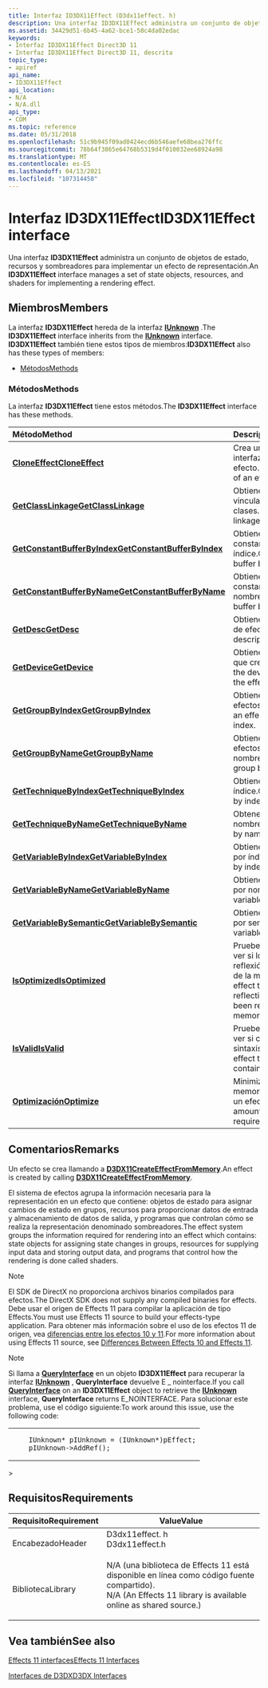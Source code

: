 ```yaml
---
title: Interfaz ID3DX11Effect (D3dx11effect. h)
description: Una interfaz ID3DX11Effect administra un conjunto de objetos de estado, recursos y sombreadores para implementar un efecto de representación.
ms.assetid: 34429d51-6b45-4a62-bce1-50c4da02edac
keywords:
- Interfaz ID3DX11Effect Direct3D 11
- Interfaz ID3DX11Effect Direct3D 11, descrita
topic_type:
- apiref
api_name:
- ID3DX11Effect
api_location:
- N/A
- N/A.dll
api_type:
- COM
ms.topic: reference
ms.date: 05/31/2018
ms.openlocfilehash: 51c9b945f09ad0424ecd6b546aefe68bea276ffc
ms.sourcegitcommit: 78b64f3865e64768b5319d4f010032ee68924a98
ms.translationtype: MT
ms.contentlocale: es-ES
ms.lasthandoff: 04/13/2021
ms.locfileid: "107314458"
---
```

# <a name="id3dx11effect-interface"></a><span data-ttu-id="47f8e-105">Interfaz ID3DX11Effect</span><span class="sxs-lookup"><span data-stu-id="47f8e-105">ID3DX11Effect interface</span></span>

<span data-ttu-id="47f8e-106">Una interfaz **ID3DX11Effect** administra un conjunto de objetos de estado, recursos y sombreadores para implementar un efecto de representación.</span><span class="sxs-lookup"><span data-stu-id="47f8e-106">An **ID3DX11Effect** interface manages a set of state objects, resources, and shaders for implementing a rendering effect.</span></span>

## <a name="members"></a><span data-ttu-id="47f8e-107">Miembros</span><span class="sxs-lookup"><span data-stu-id="47f8e-107">Members</span></span>

<span data-ttu-id="47f8e-108">La interfaz **ID3DX11Effect** hereda de la interfaz [**IUnknown**](/windows/desktop/api/unknwn/nn-unknwn-iunknown) .</span><span class="sxs-lookup"><span data-stu-id="47f8e-108">The **ID3DX11Effect** interface inherits from the [**IUnknown**](/windows/desktop/api/unknwn/nn-unknwn-iunknown) interface.</span></span> <span data-ttu-id="47f8e-109">**ID3DX11Effect** también tiene estos tipos de miembros:</span><span class="sxs-lookup"><span data-stu-id="47f8e-109">**ID3DX11Effect** also has these types of members:</span></span>

-   [<span data-ttu-id="47f8e-110">Métodos</span><span class="sxs-lookup"><span data-stu-id="47f8e-110">Methods</span></span>](#methods)

### <a name="methods"></a><span data-ttu-id="47f8e-111">Métodos</span><span class="sxs-lookup"><span data-stu-id="47f8e-111">Methods</span></span>

<span data-ttu-id="47f8e-112">La interfaz **ID3DX11Effect** tiene estos métodos.</span><span class="sxs-lookup"><span data-stu-id="47f8e-112">The **ID3DX11Effect** interface has these methods.</span></span>



| <span data-ttu-id="47f8e-113">Método</span><span class="sxs-lookup"><span data-stu-id="47f8e-113">Method</span></span>                                                                     | <span data-ttu-id="47f8e-114">Descripción</span><span class="sxs-lookup"><span data-stu-id="47f8e-114">Description</span></span>                                                                               |
|:---------------------------------------------------------------------------|:------------------------------------------------------------------------------------------|
| [<span data-ttu-id="47f8e-115">**CloneEffect**</span><span class="sxs-lookup"><span data-stu-id="47f8e-115">**CloneEffect**</span></span>](id3dx11effect-cloneeffect.md)                           | <span data-ttu-id="47f8e-116">Crea una copia de una interfaz de efecto.</span><span class="sxs-lookup"><span data-stu-id="47f8e-116">Creates a copy of an effect interface.</span></span><br/>                                         |
| [<span data-ttu-id="47f8e-117">**GetClassLinkage**</span><span class="sxs-lookup"><span data-stu-id="47f8e-117">**GetClassLinkage**</span></span>](id3dx11effect-getclasslinkage.md)                   | <span data-ttu-id="47f8e-118">Obtiene una interfaz de vinculación de clases.</span><span class="sxs-lookup"><span data-stu-id="47f8e-118">Gets a class linkage interface.</span></span><br/>                                                |
| [<span data-ttu-id="47f8e-119">**GetConstantBufferByIndex**</span><span class="sxs-lookup"><span data-stu-id="47f8e-119">**GetConstantBufferByIndex**</span></span>](id3dx11effect-getconstantbufferbyindex.md) | <span data-ttu-id="47f8e-120">Obtiene un búfer de constantes por índice.</span><span class="sxs-lookup"><span data-stu-id="47f8e-120">Get a constant buffer by index.</span></span><br/>                                                |
| [<span data-ttu-id="47f8e-121">**GetConstantBufferByName**</span><span class="sxs-lookup"><span data-stu-id="47f8e-121">**GetConstantBufferByName**</span></span>](id3dx11effect-getconstantbufferbyname.md)   | <span data-ttu-id="47f8e-122">Obtiene un búfer de constantes por nombre.</span><span class="sxs-lookup"><span data-stu-id="47f8e-122">Get a constant buffer by name.</span></span><br/>                                                 |
| [<span data-ttu-id="47f8e-123">**GetDesc**</span><span class="sxs-lookup"><span data-stu-id="47f8e-123">**GetDesc**</span></span>](id3dx11effect-getdesc.md)                                   | <span data-ttu-id="47f8e-124">Obtiene una descripción de efecto.</span><span class="sxs-lookup"><span data-stu-id="47f8e-124">Get an effect description.</span></span><br/>                                                     |
| [<span data-ttu-id="47f8e-125">**GetDevice**</span><span class="sxs-lookup"><span data-stu-id="47f8e-125">**GetDevice**</span></span>](id3dx11effect-getdevice.md)                               | <span data-ttu-id="47f8e-126">Obtiene el dispositivo que creó el efecto.</span><span class="sxs-lookup"><span data-stu-id="47f8e-126">Get the device that created the effect.</span></span><br/>                                        |
| [<span data-ttu-id="47f8e-127">**GetGroupByIndex**</span><span class="sxs-lookup"><span data-stu-id="47f8e-127">**GetGroupByIndex**</span></span>](id3dx11effect-getgroupbyindex.md)                   | <span data-ttu-id="47f8e-128">Obtiene un grupo de efectos por índice.</span><span class="sxs-lookup"><span data-stu-id="47f8e-128">Gets an effect group by index.</span></span><br/>                                                 |
| [<span data-ttu-id="47f8e-129">**GetGroupByName**</span><span class="sxs-lookup"><span data-stu-id="47f8e-129">**GetGroupByName**</span></span>](id3dx11effect-getgroupbyname.md)                     | <span data-ttu-id="47f8e-130">Obtiene un grupo de efectos por nombre.</span><span class="sxs-lookup"><span data-stu-id="47f8e-130">Gets an effect group by name.</span></span><br/>                                                  |
| [<span data-ttu-id="47f8e-131">**GetTechniqueByIndex**</span><span class="sxs-lookup"><span data-stu-id="47f8e-131">**GetTechniqueByIndex**</span></span>](id3dx11effect-gettechniquebyindex.md)           | <span data-ttu-id="47f8e-132">Obtiene una técnica por índice.</span><span class="sxs-lookup"><span data-stu-id="47f8e-132">Get a technique by index.</span></span><br/>                                                      |
| [<span data-ttu-id="47f8e-133">**GetTechniqueByName**</span><span class="sxs-lookup"><span data-stu-id="47f8e-133">**GetTechniqueByName**</span></span>](id3dx11effect-gettechniquebyname.md)             | <span data-ttu-id="47f8e-134">Obtener una técnica por nombre.</span><span class="sxs-lookup"><span data-stu-id="47f8e-134">Get a technique by name.</span></span><br/>                                                       |
| [<span data-ttu-id="47f8e-135">**GetVariableByIndex**</span><span class="sxs-lookup"><span data-stu-id="47f8e-135">**GetVariableByIndex**</span></span>](id3dx11effect-getvariablebyindex.md)             | <span data-ttu-id="47f8e-136">Obtiene una variable por índice.</span><span class="sxs-lookup"><span data-stu-id="47f8e-136">Get a variable by index.</span></span><br/>                                                       |
| [<span data-ttu-id="47f8e-137">**GetVariableByName**</span><span class="sxs-lookup"><span data-stu-id="47f8e-137">**GetVariableByName**</span></span>](id3dx11effect-getvariablebyname.md)               | <span data-ttu-id="47f8e-138">Obtiene una variable por nombre.</span><span class="sxs-lookup"><span data-stu-id="47f8e-138">Get a variable by name.</span></span><br/>                                                        |
| [<span data-ttu-id="47f8e-139">**GetVariableBySemantic**</span><span class="sxs-lookup"><span data-stu-id="47f8e-139">**GetVariableBySemantic**</span></span>](id3dx11effect-getvariablebysemantic.md)       | <span data-ttu-id="47f8e-140">Obtiene una variable por semántica.</span><span class="sxs-lookup"><span data-stu-id="47f8e-140">Get a variable by semantic.</span></span><br/>                                                    |
| [<span data-ttu-id="47f8e-141">**IsOptimized**</span><span class="sxs-lookup"><span data-stu-id="47f8e-141">**IsOptimized**</span></span>](id3dx11effect-isoptimized.md)                           | <span data-ttu-id="47f8e-142">Pruebe un efecto para ver si los metadatos de reflexión se han quitado de la memoria.</span><span class="sxs-lookup"><span data-stu-id="47f8e-142">Test an effect to see if the reflection metadata has been removed from memory.</span></span><br/> |
| [<span data-ttu-id="47f8e-143">**IsValid**</span><span class="sxs-lookup"><span data-stu-id="47f8e-143">**IsValid**</span></span>](id3dx11effect-isvalid.md)                                   | <span data-ttu-id="47f8e-144">Pruebe un efecto para ver si contiene una sintaxis válida.</span><span class="sxs-lookup"><span data-stu-id="47f8e-144">Test an effect to see if it contains valid syntax.</span></span><br/>                             |
| [<span data-ttu-id="47f8e-145">**Optimización**</span><span class="sxs-lookup"><span data-stu-id="47f8e-145">**Optimize**</span></span>](id3dx11effect-optimize.md)                                 | <span data-ttu-id="47f8e-146">Minimizar la cantidad de memoria necesaria para un efecto.</span><span class="sxs-lookup"><span data-stu-id="47f8e-146">Minimize the amount of memory required for an effect.</span></span><br/>                          |



 

## <a name="remarks"></a><span data-ttu-id="47f8e-147">Comentarios</span><span class="sxs-lookup"><span data-stu-id="47f8e-147">Remarks</span></span>

<span data-ttu-id="47f8e-148">Un efecto se crea llamando a [**D3DX11CreateEffectFromMemory**](d3dx11createeffectfrommemory.md).</span><span class="sxs-lookup"><span data-stu-id="47f8e-148">An effect is created by calling [**D3DX11CreateEffectFromMemory**](d3dx11createeffectfrommemory.md).</span></span>

<span data-ttu-id="47f8e-149">El sistema de efectos agrupa la información necesaria para la representación en un efecto que contiene: objetos de estado para asignar cambios de estado en grupos, recursos para proporcionar datos de entrada y almacenamiento de datos de salida, y programas que controlan cómo se realiza la representación denominado sombreadores.</span><span class="sxs-lookup"><span data-stu-id="47f8e-149">The effect system groups the information required for rendering into an effect which contains: state objects for assigning state changes in groups, resources for supplying input data and storing output data, and programs that control how the rendering is done called shaders.</span></span>

> [!Note]  
> <span data-ttu-id="47f8e-150">El SDK de DirectX no proporciona archivos binarios compilados para efectos.</span><span class="sxs-lookup"><span data-stu-id="47f8e-150">The DirectX SDK does not supply any compiled binaries for effects.</span></span> <span data-ttu-id="47f8e-151">Debe usar el origen de Effects 11 para compilar la aplicación de tipo Effects.</span><span class="sxs-lookup"><span data-stu-id="47f8e-151">You must use Effects 11 source to build your effects-type application.</span></span> <span data-ttu-id="47f8e-152">Para obtener más información sobre el uso de los efectos 11 de origen, vea [diferencias entre los efectos 10 y 11](d3d11-graphics-programming-guide-effects-differences.md).</span><span class="sxs-lookup"><span data-stu-id="47f8e-152">For more information about using Effects 11 source, see [Differences Between Effects 10 and Effects 11](d3d11-graphics-programming-guide-effects-differences.md).</span></span>

 

> [!Note]
>
> <span data-ttu-id="47f8e-153">Si llama a [**QueryInterface**](/windows/desktop/api/unknwn/nf-unknwn-iunknown-queryinterface(q)) en un objeto **ID3DX11Effect** para recuperar la interfaz [**IUnknown**](/windows/desktop/api/unknwn/nn-unknwn-iunknown) , **QueryInterface** devuelve E \_ nointerface.</span><span class="sxs-lookup"><span data-stu-id="47f8e-153">If you call [**QueryInterface**](/windows/desktop/api/unknwn/nf-unknwn-iunknown-queryinterface(q)) on an **ID3DX11Effect** object to retrieve the [**IUnknown**](/windows/desktop/api/unknwn/nn-unknwn-iunknown) interface, **QueryInterface** returns E\_NOINTERFACE.</span></span> <span data-ttu-id="47f8e-154">Para solucionar este problema, use el código siguiente:</span><span class="sxs-lookup"><span data-stu-id="47f8e-154">To work around this issue, use the following code:</span></span>
>
> <span codelanguage=""></span>
>
> <table>
> <colgroup>
> <col style="width: 100%" />
> </colgroup>
> <tbody>
> <tr class="odd">
> <td><pre><code>    IUnknown* pIUnknown = (IUnknown*)pEffect;
>     pIUnknown->AddRef();</code></pre></td>
> </tr>
> </tbody>
> </table>>
>  

## <a name="requirements"></a><span data-ttu-id="47f8e-155">Requisitos</span><span class="sxs-lookup"><span data-stu-id="47f8e-155">Requirements</span></span>

| <span data-ttu-id="47f8e-156">Requisito</span><span class="sxs-lookup"><span data-stu-id="47f8e-156">Requirement</span></span> | <span data-ttu-id="47f8e-157">Value</span><span class="sxs-lookup"><span data-stu-id="47f8e-157">Value</span></span> |
|-------------|-------------------------------------------------------------------------------------------|
| <span data-ttu-id="47f8e-158">Encabezado</span><span class="sxs-lookup"><span data-stu-id="47f8e-158">Header</span></span><br/>  | <dl> <span data-ttu-id="47f8e-159"><dt>D3dx11effect. h</dt></span><span class="sxs-lookup"><span data-stu-id="47f8e-159"><dt>D3dx11effect.h</dt></span></span> </dl>                                                    |
| <span data-ttu-id="47f8e-160">Biblioteca</span><span class="sxs-lookup"><span data-stu-id="47f8e-160">Library</span></span><br/> | <dl> <span data-ttu-id="47f8e-161"><dt>N/A (una biblioteca de Effects 11 está disponible en línea como código fuente compartido).</dt></span><span class="sxs-lookup"><span data-stu-id="47f8e-161"><dt>N/A (An Effects 11 library is available online as shared source.)</dt></span></span> </dl> |

## <a name="see-also"></a><span data-ttu-id="47f8e-162">Vea también</span><span class="sxs-lookup"><span data-stu-id="47f8e-162">See also</span></span>

[<span data-ttu-id="47f8e-163">Effects 11 interfaces</span><span class="sxs-lookup"><span data-stu-id="47f8e-163">Effects 11 Interfaces</span></span>](d3d11-graphics-reference-effects11-interfaces.md)

[<span data-ttu-id="47f8e-164">Interfaces de D3DX</span><span class="sxs-lookup"><span data-stu-id="47f8e-164">D3DX Interfaces</span></span>](d3d11-graphics-reference-d3dx11-interfaces.md)
